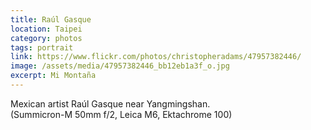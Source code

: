 ```yaml
---
title: Raúl Gasque
location: Taipei
category: photos
tags: portrait
link: https://www.flickr.com/photos/christopheradams/47957382446/
image: /assets/media/47957382446_bb12eb1a3f_o.jpg
excerpt: Mi Montaña
---
```


Mexican artist Raúl Gasque near Yangmingshan.  
(Summicron-M 50mm f/2, Leica M6, Ektachrome 100)
